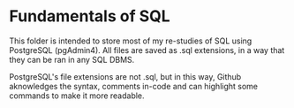 # Fundamentals of SQL

This folder is intended to store most of my re-studies of SQL using PostgreSQL (pgAdmin4). All files are saved as .sql extensions, in a way that they can be ran in any SQL DBMS.

PostgreSQL's file extensions are not .sql, but in this way, Github aknowledges the syntax, comments in-code and can highlight some commands to make it more readable.
